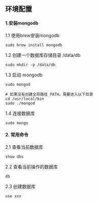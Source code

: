 
## 环境配置
#### 1.安装mongodb

1.1 使用brew安装mongodb
```
sudo brew install mongodb
```

1.2 创建一个数据库存储目录 /data/db
```
sudo mkdir -p /data/db
```

1.3 启动 mongodb
```
sudo mongod

# 如果没有创建全局路径 PATH，需要进入以下目录
cd /usr/local/bin
sudo ./mongod
```
1.4 连接数据库
```
sudo mongo
```

#### 2. 常用命令

2.1 查看当前数据库
```
show dbs
```
2.2 查看当前操作的数据库
```
db
```
2.3 创建数据库
```
use xxx
```

